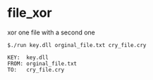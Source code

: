 file_xor
========

xor one file with a second one


    $./run key.dll orginal_file.txt cry_file.cry
    
    KEY:  key.dll
    FROM: orginal_file.txt
    TO:   cry_file.cry
